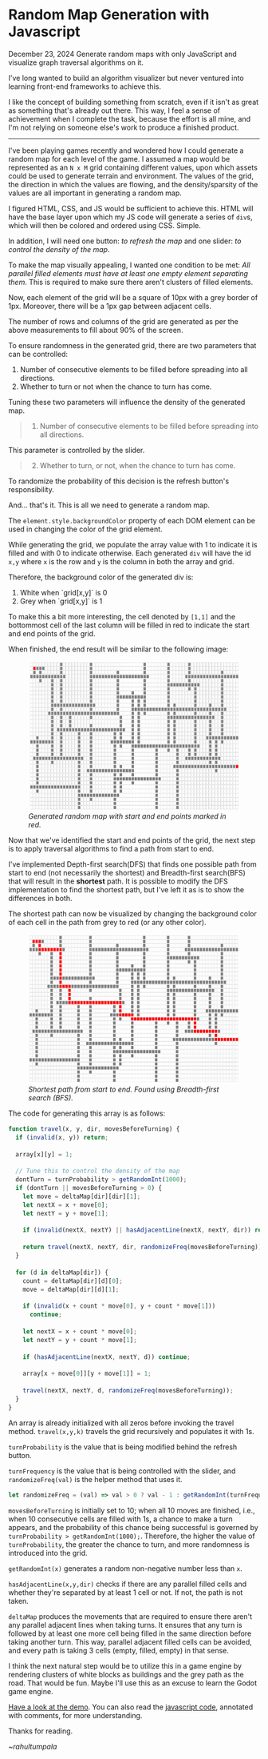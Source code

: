 # Random Map Generation with Javascript
December 23, 2024
Generate random maps with only JavaScript and visualize graph traversal algorithms on it.

I've long wanted to build an algorithm visualizer but never ventured into learning front-end frameworks to achieve this.

I like the concept of building something from scratch, even if it isn't as great as something that's already out there. This way, I feel a sense of achievement when I complete the task, because the effort is all mine, and I'm not relying on someone else's work to produce a finished product.

---

I've been playing games recently and wondered how I could generate a random map for each level of the game. I assumed a map would be represented as an `N x M` grid containing different values, upon which assets could be used to generate terrain and environment. The values of the grid, the direction in which the values are flowing, and the density/sparsity of the values are all important in generating a random map.

I figured HTML, CSS, and JS would be sufficient to achieve this. HTML will have the base layer upon which my JS code will generate a series of `div`s, which will then be colored and ordered using CSS. Simple.

In addition, I will need one button: _to refresh the map_ and one slider: _to control the density of the map_.

To make the map visually appealing, I wanted one condition to be met: _All parallel filled elements must have at least one empty element separating them_. This is required to make sure there aren't clusters of filled elements.

Now, each element of the grid will be a square of 10px with a grey border of 1px. Moreover, there will be a 1px gap between adjacent cells.

The number of rows and columns of the grid are generated as per the above measurements to fill about 90% of the screen.

To ensure randomness in the generated grid, there are two parameters that can be controlled:
<ol>
<li>Number of consecutive elements to be filled before spreading into all directions. </li>
<li>Whether to turn or not when the chance to turn has come. </li>
</ol>

Tuning these two parameters will influence the density of the generated map.

> 1. Number of consecutive elements to be filled before spreading into all directions.

This parameter is controlled by the slider.

> 2. Whether to turn, or not, when the chance to turn has come.

To randomize the probability of this decision is the refresh button's responsibility.

And... that's it. This is all we need to generate a random map.

The `element.style.backgroundColor` property of each DOM element can be used in changing the color of the grid element.

While generating the grid, we populate the array value with 1 to indicate it is filled and with 0 to indicate otherwise. Each generated `div` will have the id `x,y` where `x` is the row and `y` is the column in both the array and grid.

Therefore, the background color of the generated div is:
<ol>
<li> White when  `grid[x,y]` is 0 </li>
<li> Grey when  `grid[x,y]` is 1 </li>
</ol>

To make this a bit more interesting, the cell denoted by `[1,1]` and the bottommost cell of the last column will be filled in red to indicate the start and end points of the grid.


When finished, the end result will be similar to the following image:

<figure>
<img src="../source_code/random-map/grid-01.PNG" width="600" height="300">
<figcaption> <i> Generated random map with start and end points marked in red. </i> </figcaption>
</figure>

Now that we've identified the start and end points of the grid, the next step is to apply traversal algorithms to find a path from start to end.

I've implemented Depth-first search(DFS) that finds one possible path from start to end (not necessarily the shortest) and Breadth-first search(BFS) that will result in the **shortest** path. It is possible to modify the DFS implementation to find the shortest path, but I've left it as is to show the differences in both.

The shortest path can now be visualized by changing the background color of each cell in the path from grey to red (or any other color).

<figure>
<img src="../source_code/random-map/grid-02.PNG" width="600" height="300">
<figcaption> <i> Shortest path from start to end. Found using Breadth-first search (BFS). </i> </figcaption>
</figure>

The code for generating this array is as follows:


```javascript
function travel(x, y, dir, movesBeforeTurning) {
  if (invalid(x, y)) return;

  array[x][y] = 1;

  // Tune this to control the density of the map
  dontTurn = turnProbability > getRandomInt(1000);
  if (dontTurn || movesBeforeTurning > 0) {
    let move = deltaMap[dir][dir][1];
    let nextX = x + move[0];
    let nextY = y + move[1];

    if (invalid(nextX, nextY) || hasAdjacentLine(nextX, nextY, dir)) return;

    return travel(nextX, nextY, dir, randomizeFreq(movesBeforeTurning));
  }

  for (d in deltaMap[dir]) {
    count = deltaMap[dir][d][0];
    move = deltaMap[dir][d][1];

    if (invalid(x + count * move[0], y + count * move[1]))
      continue;

    let nextX = x + count * move[0];
    let nextY = y + count * move[1];

    if (hasAdjacentLine(nextX, nextY, d)) continue;

    array[x + move[0]][y + move[1]] = 1;

    travel(nextX, nextY, d, randomizeFreq(movesBeforeTurning));
  }
}
```

An array is already initialized with all zeros before invoking the travel method. `travel(x,y,k)` travels the grid recursively and populates it with 1s.

`turnProbability` is the value that is being modified behind the refresh button.

`turnFrequency` is the value that is being controlled with the slider, and `randomizeFreq(val)` is the helper method that uses it.

```javascript
let randomizeFreq = (val) => val > 0 ? val - 1 : getRandomInt(turnFrequency);
```

`movesBeforeTurning` is initially set to 10; when all 10 moves are finished, i.e., when 10 consecutive cells are filled with 1s, a chance to make a turn appears, and the probability of this chance being successful is governed by `turnProbability > getRandomInt(1000);`. Therefore, the higher the value of `turnProbability`, the greater the chance to turn, and more randomness is introduced into the grid.

`getRandomInt(x)` generates a random non-negative number less than `x`.

`hasAdjacentLine(x,y,dir)` checks if there are any parallel filled cells and whether they're separated by at least 1 cell or not. If not, the path is not taken.

`deltaMap` produces the movements that are required to ensure there aren't any parallel adjacent lines when taking turns. It ensures that any turn is followed by at least one more cell being filled in the same direction before taking another turn. This way, parallel adjacent filled cells can be avoided, and every path is taking 3 cells (empty, filled, empty) in that sense.

I think the next natural step would be to utilize this in a game engine by rendering clusters of white blocks as buildings and the grey path as the road. That would be fun. Maybe I'll use this as an excuse to learn the Godot game engine.

[Have a look at the demo](../source_code/random-map/index.html). You can also read the [javascript code](../source_code/random-map/script.js), annotated with comments, for more understanding.

Thanks for reading.

_~rahultumpala_